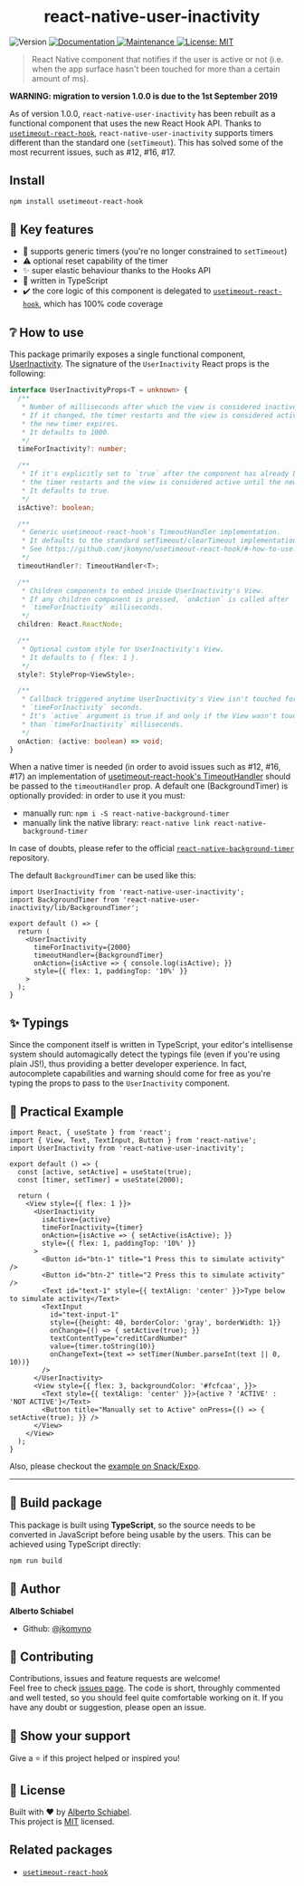<h1 align="center">react-native-user-inactivity</h1>
<p>
  <img alt="Version" src="https://img.shields.io/badge/version-0.1.3-blue.svg?cacheSeconds=2592000" />
  <a href="https://github.com/jkomyno/react-native-user-inactivity#readme">
    <img alt="Documentation" src="https://img.shields.io/badge/documentation-yes-brightgreen.svg" target="_blank" />
  </a>
  <a href="https://github.com/jkomyno/react-native-user-inactivity/graphs/commit-activity">
    <img alt="Maintenance" src="https://img.shields.io/badge/Maintained%3F-yes-green.svg" target="_blank" />
  </a>
  <a href="https://github.com/jkomyno/react-native-user-inactivity/blob/master/LICENSE">
    <img alt="License: MIT" src="https://img.shields.io/badge/License-MIT-yellow.svg" target="_blank" />
  </a>
</p>

> React Native component that notifies if the user is active or not (i.e. when the app surface hasn't been touched for more than a certain amount of ms).

**WARNING: migration to version 1.0.0 is due to the 1st September 2019**

As of version 1.0.0, `react-native-user-inactivity` has been rebuilt as a functional component that uses the new React Hook API.
Thanks to [`usetimeout-react-hook`](https://github.com/jkomyno/usetimeout-react-hook), `react-native-user-inactivity` supports timers different
than the standard one (`setTimeout`). This has solved some of the most recurrent issues, such as #12, #16, #17.

## Install

```sh
npm install usetimeout-react-hook
```

## 🔑 Key features

* 🥇 supports generic timers (you're no longer constrained to `setTimeout`)
* ⚠️ optional reset capability of the timer 
* ✨ super elastic behaviour thanks to the Hooks API
* 💪 written in TypeScript
* ✔️ the core logic of this component is delegated to [`usetimeout-react-hook`](https://github.com/jkomyno/usetimeout-react-hook), which has 100% code coverage

## ❔ How to use

This package primarily exposes a single functional component, [UserInactivity](src/index.tsx).
The signature of the `UserInactivity` React props is the following:

```typescript
interface UserInactivityProps<T = unknown> {
  /**
   * Number of milliseconds after which the view is considered inactive.
   * If it changed, the timer restarts and the view is considered active until
   * the new timer expires.
   * It defaults to 1000.
   */
  timeForInactivity?: number;

  /**
   * If it's explicitly set to `true` after the component has already been initialized,
   * the timer restarts and the view is considered active until the new timer expires.
   * It defaults to true.
   */
  isActive?: boolean;

  /**
   * Generic usetimeout-react-hook's TimeoutHandler implementation.
   * It defaults to the standard setTimeout/clearTimeout implementation.
   * See https://github.com/jkomyno/usetimeout-react-hook/#-how-to-use.
   */
  timeoutHandler?: TimeoutHandler<T>;

  /**
   * Children components to embed inside UserInactivity's View.
   * If any children component is pressed, `onAction` is called after
   * `timeForInactivity` milliseconds.
   */
  children: React.ReactNode;

  /**
   * Optional custom style for UserInactivity's View.
   * It defaults to { flex: 1 }.
   */
  style?: StyleProp<ViewStyle>;

  /**
   * Callback triggered anytime UserInactivity's View isn't touched for more than
   * `timeForInactivity` seconds.
   * It's `active` argument is true if and only if the View wasn't touched for more
   * than `timeForInactivity` milliseconds.
   */
  onAction: (active: boolean) => void;
}
```

When a native timer is needed (in order to avoid issues such as #12, #16, #17) an implementation of
[usetimeout-react-hook's TimeoutHandler](https://github.com/jkomyno/usetimeout-react-hook/#-how-to-use) should be
passed to the `timeoutHandler` prop.
A default one (BackgroundTimer) is optionally provided: in order to use it you must:

* manually run: `npm i -S react-native-background-timer`
* manually link the native library: `react-native link react-native-background-timer`

In case of doubts, please refer to the official [`react-native-background-timer`](https://github.com/ocetnik/react-native-background-timer) repository.

The default `BackgroundTimer` can be used like this:

```tsx
import UserInactivity from 'react-native-user-inactivity';
import BackgroundTimer from 'react-native-user-inactivity/lib/BackgroundTimer';

export default () => {
  return (
    <UserInactivity
      timeForInactivity={2000}
      timeoutHandler={BackgroundTimer}
      onAction={isActive => { console.log(isActive); }}
      style={{ flex: 1, paddingTop: '10%' }}
    >
  );
}
```

## ✨ Typings

Since the component itself is written in TypeScript, your editor's intellisense system should automagically detect
the typings file (even if you're using plain JS!), thus providing a better developer experience.
In fact, autocomplete capabilities and warning should come for free as you're typing the props to pass to the `UserInactivity` component.

## 💪 Practical Example

```tsx
import React, { useState } from 'react';
import { View, Text, TextInput, Button } from 'react-native';
import UserInactivity from 'react-native-user-inactivity';

export default () => {
  const [active, setActive] = useState(true);
  const [timer, setTimer] = useState(2000);

  return (
    <View style={{ flex: 1 }}>
      <UserInactivity
        isActive={active}
        timeForInactivity={timer}
        onAction={isActive => { setActive(isActive); }}
        style={{ flex: 1, paddingTop: '10%' }}
      >
        <Button id="btn-1" title="1 Press this to simulate activity" />
        <Button id="btn-2" title="2 Press this to simulate activity" />
        <Text id="text-1" style={{ textAlign: 'center' }}>Type below to simulate activity</Text>
        <TextInput
          id="text-input-1"
          style={{height: 40, borderColor: 'gray', borderWidth: 1}}
          onChange={() => { setActive(true); }}
          textContentType="creditCardNumber"
          value={timer.toString(10)}
          onChangeText={text => setTimer(Number.parseInt(text || 0, 10))}
        />
      </UserInactivity>
      <View style={{ flex: 3, backgroundColor: '#fcfcaa', }}>
        <Text style={{ textAlign: 'center' }}>{active ? 'ACTIVE' : 'NOT ACTIVE'}</Text>
        <Button title="Manually set to Active" onPress={() => { setActive(true); }} />
      </View>
    </View>
  );
}
```

Also, please checkout the [example on Snack/Expo](https://snack.expo.io/B1sjE9uMH).

---------------------------------------------------------

## 🚀 Build package

This package is built using **TypeScript**, so the source needs to be converted in JavaScript before being usable by the users.
This can be achieved using TypeScript directly:

```sh
npm run build
```

## 👤 Author

**Alberto Schiabel**

* Github: [@jkomyno](https://github.com/jkomyno)

## 🤝 Contributing

Contributions, issues and feature requests are welcome!<br />Feel free to check [issues page](https://github.com/jkomyno/react-native-user-inactivity/issues).
The code is short, throughly commented and well tested, so you should feel quite comfortable working on it.
If you have any doubt or suggestion, please open an issue.

## 🦄 Show your support

Give a ⭐️ if this project helped or inspired you!

## 📝 License

Built with ❤️ by [Alberto Schiabel](https://github.com/jkomyno).<br />
This project is [MIT](https://github.com/jkomyno/usetimeout-react-hook/blob/master/LICENSE) licensed.

## Related packages

* [`usetimeout-react-hook`](https://github.com/jkomyno/usetimeout-react-hook)
